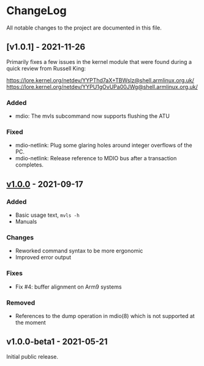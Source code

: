ChangeLog
=========

All notable changes to the project are documented in this file.

[v1.0.1] - 2021-11-26
---------------------

Primarily fixes a few issues in the kernel module that were found
during a quick review from Russell King:

https://lore.kernel.org/netdev/YYPThd7aX+TBWslz@shell.armlinux.org.uk/
https://lore.kernel.org/netdev/YYPU1gOvUPa00JWg@shell.armlinux.org.uk/

### Added
- mdio: The mvls subcommand now supports flushing the ATU

### Fixed
- mdio-netlink: Plug some glaring holes around integer overflows of
  the PC.
- mdio-netlink: Release reference to MDIO bus after a transaction
  completes.


[v1.0.0] - 2021-09-17
---------------------

### Added
- Basic usage text, `mvls -h`
- Manuals

### Changes
- Reworked command syntax to be more ergonomic
- Improved error output

### Fixes
- Fix #4: buffer alignment on Arm9 systems

### Removed
- References to the dump operation in mdio(8) which is not supported
  at the moment

v1.0.0-beta1 - 2021-05-21
-------------------------

Initial public release.


[UNRELEASED]: https://github.com/wkz/mdio-tools/compare/1.0.0-beta1...HEAD
[v1.0.0]:     https://github.com/wkz/mdio-tools/compare/1.0.0-beta1...1.0.0
